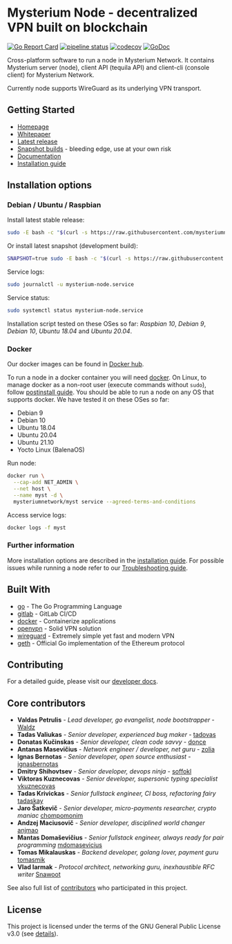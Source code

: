 # Mysterium Node - decentralized VPN built on blockchain

[![Go Report Card](https://goreportcard.com/badge/github.com/mysteriumnetwork/node)](https://goreportcard.com/report/github.com/mysteriumnetwork/node)
[![pipeline status](https://gitlab.com/mysteriumnetwork/node/badges/master/pipeline.svg)](https://gitlab.com/mysteriumnetwork/node/pipelines)
[![codecov](https://codecov.io/gh/mysteriumnetwork/node/branch/master/graph/badge.svg)](https://codecov.io/gh/mysteriumnetwork/node)
[![GoDoc](https://godoc.org/github.com/mysteriumnetwork/node?status.svg)](http://godoc.org/github.com/mysteriumnetwork/node)

Cross-platform software to run a node in Mysterium Network. It contains Mysterium server (node),
client API (tequila API) and client-cli (console client) for Mysterium Network.

Currently node supports WireGuard as its underlying VPN transport.

## Getting Started

- [Homepage](https://mysterium.network)
- [Whitepaper](https://mysterium.network/whitepaper.pdf)
- [Latest release](https://github.com/mysteriumnetwork/node/releases/latest)
- [Snapshot builds](https://github.com/mysteriumnetwork/node-builds/releases) - bleeding edge, use at your own risk
- [Documentation](https://docs.mysterium.network/)
- [Installation guide](https://docs.mysterium.network/user-guide/)

## Installation options

### Debian / Ubuntu / Raspbian

Install latest stable release:
```bash
sudo -E bash -c "$(curl -s https://raw.githubusercontent.com/mysteriumnetwork/node/master/install.sh)"
```

Or install latest snapshot (development build):
```bash
SNAPSHOT=true sudo -E bash -c "$(curl -s https://raw.githubusercontent.com/mysteriumnetwork/node/master/install.sh)"
```

Service logs:
```bash
sudo journalctl -u mysterium-node.service
```

Service status:
```bash
sudo systemctl status mysterium-node.service
```

Installation script tested on these OSes so far: _Raspbian 10_, _Debian 9_, _Debian 10_, _Ubuntu 18.04_ and _Ubuntu 20.04_.

### Docker

Our docker images can be found in [Docker hub](https://hub.docker.com/r/mysteriumnetwork/myst).

To run a node in a docker container you will need [docker](https://www.docker.com/). On Linux, to manage docker as a non-root user (execute commands without `sudo`), follow [postinstall guide](https://docs.docker.com/install/linux/linux-postinstall/).
You should be able to run a node on any OS that supports docker. We have tested it on these OSes so far:
- Debian 9
- Debian 10
- Ubuntu 18.04
- Ubuntu 20.04
- Ubuntu 21.10
- Yocto Linux (BalenaOS)

Run node:
```bash
docker run \
  --cap-add NET_ADMIN \
  --net host \
  --name myst -d \
  mysteriumnetwork/myst service --agreed-terms-and-conditions
```

Access service logs:
```bash
docker logs -f myst
```

### Further information

More installation options are described in the [installation guide](https://docs.mysterium.network/node-runners/setup/).
For possible issues while running a node refer to our [Troubleshooting guide](https://docs.mysterium.network/node-runners/troubleshooting/).

## Built With

* [go](https://golang.org/) - The Go Programming Language
* [gitlab](https://docs.gitlab.com/ce/ci/) - GitLab CI/CD
* [docker](https://www.docker.com/what-docker) - Containerize applications
* [openvpn](https://openvpn.net) - Solid VPN solution
* [wireguard](https://www.wireguard.com/) - Extremely simple yet fast and modern VPN
* [geth](https://geth.ethereum.org/) - Official Go implementation of the Ethereum protocol

## Contributing

For a detailed guide, please visit our [developer docs](https://docs.mysterium.network/developers/).

## Core contributors
* **Valdas Petrulis** - *Lead developer, go evangelist, node bootstrapper* - [Waldz](https://github.com/Waldz)
* **Tadas Valiukas** - *Senior developer, experienced bug maker* - [tadovas](https://github.com/tadovas)
* **Donatas Kučinskas** - *Senior developer, clean code savvy* - [donce](https://github.com/donce)
* **Antanas Masevičius** - *Network engineer / developer, net guru* - [zolia](https://github.com/zolia)
* **Ignas Bernotas** - *Senior developer, open source enthusiast* - [ignasbernotas](https://github.com/ignasbernotas)
* **Dmitry Shihovtsev** - *Senior developer, devops ninja* - [soffokl](https://github.com/soffokl)
* **Viktoras Kuznecovas** - *Senior developer, supersonic typing specialist* [vkuznecovas](https://github.com/vkuznecovas)
* **Tadas Krivickas** - *Senior fullstack engineer, CI boss, refactoring fairy* [tadaskay](https://github.com/tadaskay)
* **Jaro Šatkevič** - *Senior developer, micro-payments researcher, crypto maniac* [chompomonim](https://github.com/chompomonim)
* **Andzej Maciusovič** - *Senior developer, disciplined world changer* [anjmao](https://github.com/anjmao)
* **Mantas Domaševičius** - *Senior fullstack engineer, always ready for pair programming* [mdomasevicius](https://github.com/mdomasevicius)
* **Tomas Mikalauskas** - *Backend developer, golang lover, payment guru* [tomasmik](https://github.com/tomasmik)
* **Vlad Iarmak** - *Protocol architect, networking guru, inexhaustible RFC writer* [Snawoot](https://github.com/Snawoot)

See also full list of [contributors](https://github.com/mysteriumnetwork/node/contributors) who participated in this project.

## License

This project is licensed under the terms of the GNU General Public License v3.0 (see [details](./LICENSE)).
